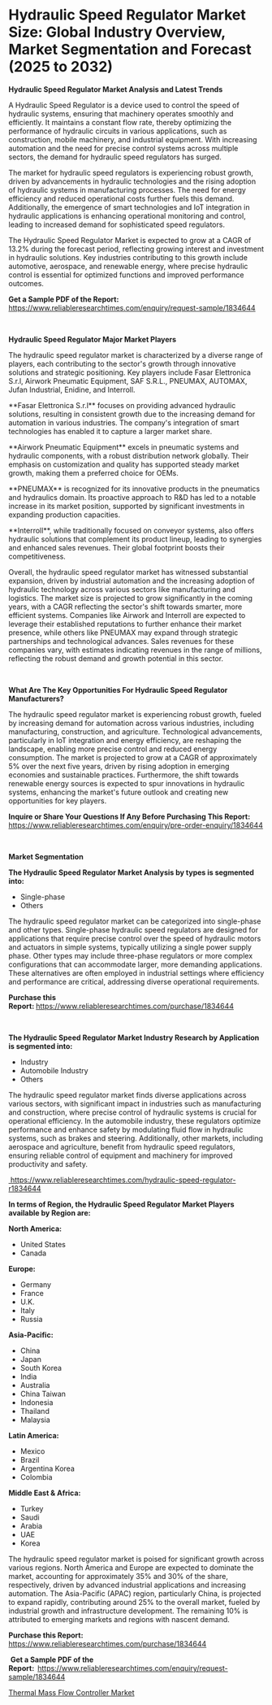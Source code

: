 <p><h1>Hydraulic Speed Regulator Market Size: Global Industry Overview, Market Segmentation and Forecast (2025 to 2032)</h1></p><p><strong>Hydraulic Speed Regulator Market Analysis and Latest Trends</strong></p>
<p><p>A Hydraulic Speed Regulator is a device used to control the speed of hydraulic systems, ensuring that machinery operates smoothly and efficiently. It maintains a constant flow rate, thereby optimizing the performance of hydraulic circuits in various applications, such as construction, mobile machinery, and industrial equipment. With increasing automation and the need for precise control systems across multiple sectors, the demand for hydraulic speed regulators has surged.</p><p>The market for hydraulic speed regulators is experiencing robust growth, driven by advancements in hydraulic technologies and the rising adoption of hydraulic systems in manufacturing processes. The need for energy efficiency and reduced operational costs further fuels this demand. Additionally, the emergence of smart technologies and IoT integration in hydraulic applications is enhancing operational monitoring and control, leading to increased demand for sophisticated speed regulators.</p><p>The Hydraulic Speed Regulator Market is expected to grow at a CAGR of 13.2% during the forecast period, reflecting growing interest and investment in hydraulic solutions. Key industries contributing to this growth include automotive, aerospace, and renewable energy, where precise hydraulic control is essential for optimized functions and improved performance outcomes.</p></p>
<p><strong>Get a Sample PDF of the Report:&nbsp;</strong> <a href="https://www.reliableresearchtimes.com/enquiry/request-sample/1834644?utm_campaign=2205&utm_medium=2&utm_source=Github&utm_content=ia&utm_term=11042025&utm_id=hydraulic-speed-regulator">https://www.reliableresearchtimes.com/enquiry/request-sample/1834644</a></p>
<p>&nbsp;</p>
<p><strong>Hydraulic Speed Regulator Major Market Players</strong></p>
<p><p>The hydraulic speed regulator market is characterized by a diverse range of players, each contributing to the sector's growth through innovative solutions and strategic positioning. Key players include Fasar Elettronica S.r.l, Airwork Pneumatic Equipment, SAF S.R.L., PNEUMAX, AUTOMAX, Jufan Industrial, Enidine, and Interroll.</p><p>**Fasar Elettronica S.r.l** focuses on providing advanced hydraulic solutions, resulting in consistent growth due to the increasing demand for automation in various industries. The company's integration of smart technologies has enabled it to capture a larger market share.</p><p>**Airwork Pneumatic Equipment** excels in pneumatic systems and hydraulic components, with a robust distribution network globally. Their emphasis on customization and quality has supported steady market growth, making them a preferred choice for OEMs.</p><p>**PNEUMAX** is recognized for its innovative products in the pneumatics and hydraulics domain. Its proactive approach to R&D has led to a notable increase in its market position, supported by significant investments in expanding production capacities.</p><p>**Interroll**, while traditionally focused on conveyor systems, also offers hydraulic solutions that complement its product lineup, leading to synergies and enhanced sales revenues. Their global footprint boosts their competitiveness.</p><p>Overall, the hydraulic speed regulator market has witnessed substantial expansion, driven by industrial automation and the increasing adoption of hydraulic technology across various sectors like manufacturing and logistics. The market size is projected to grow significantly in the coming years, with a CAGR reflecting the sector's shift towards smarter, more efficient systems. Companies like Airwork and Interroll are expected to leverage their established reputations to further enhance their market presence, while others like PNEUMAX may expand through strategic partnerships and technological advances. Sales revenues for these companies vary, with estimates indicating revenues in the range of millions, reflecting the robust demand and growth potential in this sector.</p></p>
<p>&nbsp;</p>
<p><strong>What Are The Key Opportunities For Hydraulic Speed Regulator Manufacturers?</strong></p>
<p><p>The hydraulic speed regulator market is experiencing robust growth, fueled by increasing demand for automation across various industries, including manufacturing, construction, and agriculture. Technological advancements, particularly in IoT integration and energy efficiency, are reshaping the landscape, enabling more precise control and reduced energy consumption. The market is projected to grow at a CAGR of approximately 5% over the next five years, driven by rising adoption in emerging economies and sustainable practices. Furthermore, the shift towards renewable energy sources is expected to spur innovations in hydraulic systems, enhancing the market's future outlook and creating new opportunities for key players.</p></p>
<p><strong>Inquire or Share Your Questions If Any Before Purchasing This Report:</strong> <a href="https://www.reliableresearchtimes.com/enquiry/pre-order-enquiry/1834644?utm_campaign=2205&utm_medium=2&utm_source=Github&utm_content=ia&utm_term=11042025&utm_id=hydraulic-speed-regulator">https://www.reliableresearchtimes.com/enquiry/pre-order-enquiry/1834644</a></p>
<p>&nbsp;</p>
<p><strong>Market Segmentation</strong></p>
<p><strong>The Hydraulic Speed Regulator Market Analysis by types is segmented into:</strong></p>
<p><ul><li>Single-phase</li><li>Others</li></ul></p>
<p><p>The hydraulic speed regulator market can be categorized into single-phase and other types. Single-phase hydraulic speed regulators are designed for applications that require precise control over the speed of hydraulic motors and actuators in simple systems, typically utilizing a single power supply phase. Other types may include three-phase regulators or more complex configurations that can accommodate larger, more demanding applications. These alternatives are often employed in industrial settings where efficiency and performance are critical, addressing diverse operational requirements.</p></p>
<p><strong>Purchase this Report:&nbsp;</strong><a href="https://www.reliableresearchtimes.com/purchase/1834644?utm_campaign=2205&utm_medium=2&utm_source=Github&utm_content=ia&utm_term=11042025&utm_id=hydraulic-speed-regulator">https://www.reliableresearchtimes.com/purchase/1834644</a></p>
<p>&nbsp;</p>
<p><strong>The Hydraulic Speed Regulator Market Industry Research by Application is segmented into:</strong></p>
<p><ul><li>Industry</li><li>Automobile Industry</li><li>Others</li></ul></p>
<p><p>The hydraulic speed regulator market finds diverse applications across various sectors, with significant impact in industries such as manufacturing and construction, where precise control of hydraulic systems is crucial for operational efficiency. In the automobile industry, these regulators optimize performance and enhance safety by modulating fluid flow in hydraulic systems, such as brakes and steering. Additionally, other markets, including aerospace and agriculture, benefit from hydraulic speed regulators, ensuring reliable control of equipment and machinery for improved productivity and safety.</p></p>
<p><a href="https://www.reliableresearchtimes.com/hydraulic-speed-regulator-r1834644?utm_campaign=2205&utm_medium=2&utm_source=Github&utm_content=ia&utm_term=11042025&utm_id=hydraulic-speed-regulator">&nbsp;https://www.reliableresearchtimes.com/hydraulic-speed-regulator-r1834644</a></p>
<p><strong>In terms of Region, the Hydraulic Speed Regulator Market Players available by Region are:</strong></p>
<p>
    <p> <strong> North America: </strong>
        <ul>
            <li>United States</li>
            <li>Canada</li>
        </ul>
        </p> 
    <p> <strong> Europe: </strong>
        <ul>
            <li>Germany</li>
            <li>France</li>
            <li>U.K.</li>
            <li>Italy</li>
            <li>Russia</li>
        </ul>
        </p> 
    <p> <strong> Asia-Pacific: </strong>
        <ul>
            <li>China</li>
            <li>Japan</li>
            <li>South Korea</li>
            <li>India</li>
            <li>Australia</li>
            <li>China Taiwan</li>
            <li>Indonesia</li>
            <li>Thailand</li>
            <li>Malaysia</li>
        </ul>
        </p> 
    <p> <strong> Latin America: </strong>
        <ul>
            <li>Mexico</li>
            <li>Brazil</li>
            <li>Argentina Korea</li>
            <li>Colombia</li>
        </ul>
        </p> 
    <p> <strong> Middle East & Africa: </strong>
        <ul>
            <li>Turkey</li>
            <li>Saudi</li>
            <li>Arabia</li>
            <li>UAE</li>
            <li>Korea</li>
        </ul>
    </p>
    </p>
<p><p>The hydraulic speed regulator market is poised for significant growth across various regions. North America and Europe are expected to dominate the market, accounting for approximately 35% and 30% of the share, respectively, driven by advanced industrial applications and increasing automation. The Asia-Pacific (APAC) region, particularly China, is projected to expand rapidly, contributing around 25% to the overall market, fueled by industrial growth and infrastructure development. The remaining 10% is attributed to emerging markets and regions with nascent demand.</p></p>
<p><strong>Purchase this Report: </strong><a href="https://www.reliableresearchtimes.com/purchase/1834644?utm_campaign=2205&utm_medium=2&utm_source=Github&utm_content=ia&utm_term=11042025&utm_id=hydraulic-speed-regulator">https://www.reliableresearchtimes.com/purchase/1834644</a></p>
<p>&nbsp;<strong>Get a Sample PDF of the Report:&nbsp;&nbsp;</strong><a href="https://www.reliableresearchtimes.com/enquiry/request-sample/1834644?utm_campaign=2205&utm_medium=2&utm_source=Github&utm_content=ia&utm_term=11042025&utm_id=hydraulic-speed-regulator">https://www.reliableresearchtimes.com/enquiry/request-sample/1834644</a></p>
<p><strong></strong></p>
<p><p><a href="https://github.com/wraggfomath/Market-Research-Report-List-1/blob/main/thermal-mass-flow-controller-market.md?utm_campaign=2205&utm_medium=2&utm_source=Github&utm_content=ia&utm_term=11042025&utm_id=hydraulic-speed-regulator">Thermal Mass Flow Controller Market</a></p></p>
